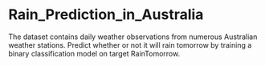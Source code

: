 # Rain_Prediction_in_Australia
The dataset contains daily weather observations from numerous Australian weather stations. Predict whether or not it will rain tomorrow by training a binary classification model on target RainTomorrow.
